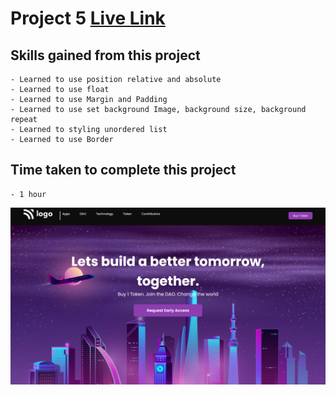 # Project 5 [Live Link](https://live-class-project5.netlify.app)

## Skills gained from this project
    - Learned to use position relative and absolute
    - Learned to use float 
    - Learned to use Margin and Padding
    - Learned to use set background Image, background size, background repeat
    - Learned to styling unordered list 
    - Learned to use Border 

## Time taken to complete this project
    - 1 hour

![image](./Screenshot%20(364).png)